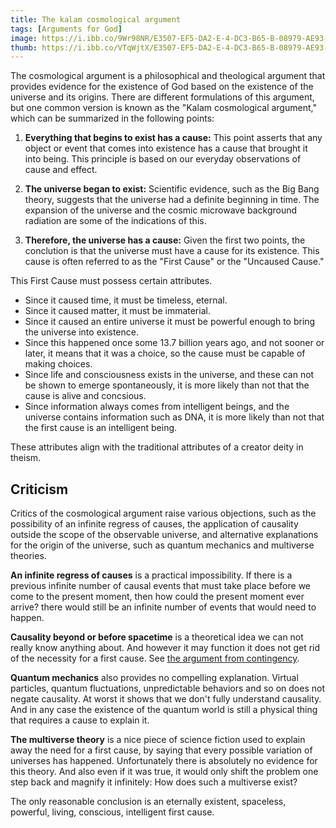 ```yaml
--- 
title: The kalam cosmological argument
tags: [Arguments for God]
image: https://i.ibb.co/9Wr98NR/E3507-EF5-DA2-E-4-DC3-B65-B-08979-AE93-DB7.png
thumb: https://i.ibb.co/VTqWjtX/E3507-EF5-DA2-E-4-DC3-B65-B-08979-AE93-DB7.png
---
```


The cosmological argument is a philosophical and theological argument that provides evidence for the existence of God based on the existence of the universe and its origins. There are different formulations of this argument, but one common version is known as the "Kalam cosmological argument," which can be summarized in the following points:

1. **Everything that begins to exist has a cause:** This point asserts that any object or event that comes into existence has a cause that brought it into being. This principle is based on our everyday observations of cause and effect.

2. **The universe began to exist:** Scientific evidence, such as the Big Bang theory, suggests that the universe had a definite beginning in time. The expansion of the universe and the cosmic microwave background radiation are some of the indications of this.

3. **Therefore, the universe has a cause:** Given the first two points, the conclution is that the universe must have a cause for its existence. This cause is often referred to as the "First Cause" or the "Uncaused Cause."

This First Cause must possess certain attributes.
  
- Since it caused time, it must be timeless, eternal.
- Since it caused matter, it must be immaterial.
- Since it caused an entire universe it must be powerful enough to bring the universe into existence.
- Since this happened once some 13.7 billion years ago, and not sooner or later, it means that it was a choice, so the cause must be capable of making choices.
- Since life and consciousness exists in the universe, and these can not be shown to emerge spontaneously, it is more likely than not that the cause is alive and concsious.
- Since information always comes from intelligent beings, and the  universe contains information such as DNA, it is more likely than not that the first cause is an intelligent being.

These attributes align with the traditional attributes of a creator deity in theism.

## Criticism

Critics of the cosmological argument raise various objections, such as the possibility of an infinite regress of causes, the application of causality outside the scope of the observable universe, and alternative explanations for the origin of the universe, such as quantum mechanics and multiverse theories.

**An infinite regress of causes** is a practical impossibility. If there is a previous infinite number of causal events that must take place before we come to the present moment, then how could the present moment ever arrive? there would still be an infinite number of events that would need to happen.

**Causality beyond or before spacetime** is a theoretical idea we can not really know anything about. And however it may function it does not get rid of the necessity for a first cause. See [the argument from contingency](/the-argument-from-contingency).

**Quantum mechanics** also provides no compelling explanation. Virtual particles, quantum fluctuations, unpredictable behaviors and so on does not negate causality. At worst it shows that we don't fully understand causality. And in any case the existence of the quantum world is still a physical thing that requires a cause to explain it.

**The multiverse theory** is a nice piece of science fiction used to explain away the need for a first cause, by saying that every possible variation of universes has happened. Unfortunately there is absolutely no evidence for this theory. And also even if it was true, it would only shift the problem one step back and magnify it infinitely: How does such a multiverse exist?

The only reasonable conclusion is an eternally existent, spaceless, powerful, living, conscious, intelligent first cause.
